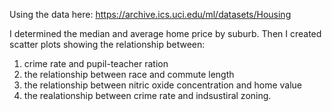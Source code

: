 Using the data here:
https://archive.ics.uci.edu/ml/datasets/Housing

I determined the median and average home price by suburb.
Then I created scatter plots showing the relationship between:
1) crime rate and pupil-teacher ration
2) the relationship between race and commute length
3) the relationship between nitric oxide concentration and home value
4) the realationship between crime rate and indsustiral zoning.
